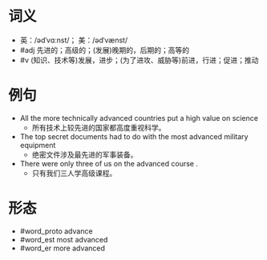 # 词义
- 英：/ədˈvɑːnst/； 美：/ədˈvænst/
- #adj 先进的；高级的；(发展)晚期的，后期的；高等的
- #v (知识、技术等)发展，进步；(为了进攻、威胁等)前进，行进；促进；推动
# 例句
- All the more technically advanced countries put a high value on science
	- 所有技术上较先进的国家都高度重视科学。
- The top secret documents had to do with the most advanced military equipment
	- 绝密文件涉及最先进的军事装备。
- There were only three of us on the advanced course .
	- 只有我们三人学高级课程。
# 形态
- #word_proto advance
- #word_est most advanced
- #word_er more advanced
